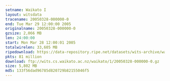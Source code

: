 ```yaml
---
setname: Waikato I
layout: witsdata
tracename: 20050328-000000-0
end: Tue Mar 29 12:00:00 2005
originalname: 20050328-000000-0
gzsize: 2,066 MB
len: 24:00:00
start: Mon Mar 28 12:00:01 2005
totalwirelen: 33,605 MB
ripedownload: https://data-repository.ripe.net/datasets/wits-archive/waikato/1/20050328-000000-0.gz
pkts: 81 million
download: ftp://wits.cs.waikato.ac.nz/waikato/1/20050328-000000-0.gz
size: 5,802 MB
md5: 133f56dad96785d820729b82155046f5
---
```


